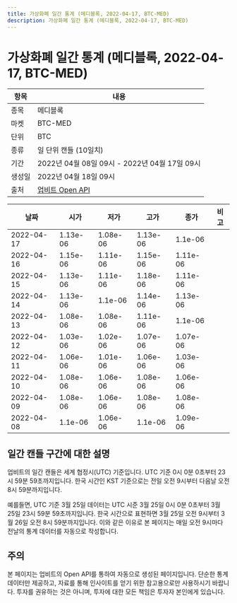 ```yaml
---
title: 가상화폐 일간 통계 (메디블록, 2022-04-17, BTC-MED)
description: 가상화폐 일간 통계 (메디블록, 2022-04-17, BTC-MED)
---
```



가상화폐 일간 통계 (메디블록, 2022-04-17, BTC-MED)
===

|항목|내용|
|--|--|
|종목|메디블록|
|마켓|BTC-MED|
|단위|BTC|
|종류|일 단위 캔들 (10일치)|
|기간|2022년 04월 08일 09시 - 2022년 04월 17일 09시|
|생성일|2022년 04월 18일 09시|
|출처|[업비트 Open API](https://docs.upbit.com)|


|날짜|시가|저가|고가|종가|비고|
|--|--|--|--|--|--|
|2022-04-17|1.13e-06|1.08e-06|1.13e-06|1.1e-06|    |
|2022-04-16|1.15e-06|1.11e-06|1.15e-06|1.11e-06|    |
|2022-04-15|1.13e-06|1.11e-06|1.18e-06|1.11e-06|    |
|2022-04-14|1.13e-06|1.1e-06|1.14e-06|1.13e-06|    |
|2022-04-13|1.08e-06|1.08e-06|1.11e-06|1.1e-06|    |
|2022-04-12|1.03e-06|1.02e-06|1.07e-06|1.07e-06|    |
|2022-04-11|1.06e-06|1.01e-06|1.06e-06|1.03e-06|    |
|2022-04-10|1.08e-06|1.06e-06|1.08e-06|1.06e-06|    |
|2022-04-09|1.08e-06|1.06e-06|1.08e-06|1.08e-06|    |
|2022-04-08|1.1e-06|1.06e-06|1.1e-06|1.09e-06|    |


일간 캔들 구간에 대한 설명
---


업비트의 일간 캔들은 세계 협정시(UTC) 기준입니다. 
UTC 기준 0시 0분 0초부터 23시 59분 59초까지입니다. 
한국 시간인 KST 기준으로는 전일 오전 9시부터 다음날 오전 8시 59분까지입니다. 


예를들면, UTC 기준 3월 25일 데이터는 UTC 시준 3월 25일 0시 0분 0초부터 3월 25일 23시 59분 59초까지입니다. 
한국 시간으로 표현하면 3월 25일 오전 9시부터 3월 26일 오전 8시 59분까지입니다. 
이와 같은 이유로 본 페이지는 매일 오전 9시마다 전날의 통계 데이터를 자동으로 작성합니다. 


주의
---


본 페이지는 업비트의 Open API를 통하여 자동으로 생성된 페이지입니다. 
단순한 통계 데이터만 제공하고, 자료를 통해 인사이트를 얻기 위한 참고용으로만 사용하시기 바랍니다. 
투자를 권유하는 것은 아니며, 투자에 대한 모든 책임은 투자자 본인에게 있습니다. 
